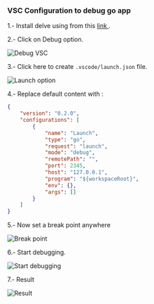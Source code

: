 ### VSC Configuration to debug go app

1.- Install delve using from this [link
](https://github.com/derekparker/delve/tree/master/Documentation/installation).

2.- Click on Debug option.

![Debug VSC](https://image.ibb.co/jZM4vq/Screen-Shot-2018-10-26-at-16-40-41.png)

3.- Click here to create `.vscode/launch.json` file.

![Launch option](https://image.ibb.co/kEpeTA/Screen-Shot-2018-10-26-at-16-45-45.png)

4.- Replace default content with :

```json
{
    "version": "0.2.0",
    "configurations": [
        {
            "name": "Launch",
            "type": "go",
            "request": "launch",
            "mode": "debug",
            "remotePath": "",
            "port": 2345,
            "host": "127.0.0.1",
            "program": "${workspaceRoot}",
            "env": {},
            "args": []
        }
    ]
}
```

5.- Now set a break point anywhere

![Break point](https://image.ibb.co/g3R8bV/Screen-Shot-2018-10-29-at-08-27-15.png)

6.- Start debugging.

![Start debugging](https://image.ibb.co/bvEaqq/Screen-Shot-2018-10-29-at-08-31-38.png)

7.- Result

![Result](https://image.ibb.co/kRPx3A/Screen-Shot-2018-10-29-at-08-34-45.png)

